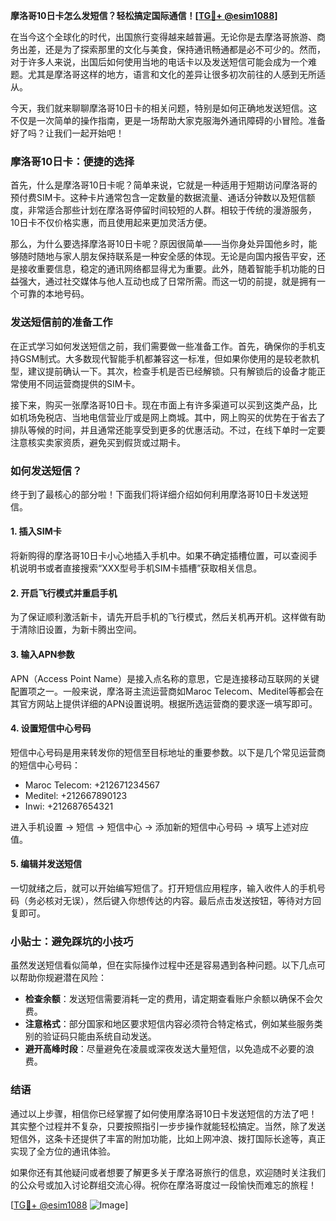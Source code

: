 **摩洛哥10日卡怎么发短信？轻松搞定国际通信！[[TG💪+ @esim1088](https://t.me/s/esim1088)]**

在当今这个全球化的时代，出国旅行变得越来越普遍。无论你是去摩洛哥旅游、商务出差，还是为了探索那里的文化与美食，保持通讯畅通都是必不可少的。然而，对于许多人来说，出国后如何使用当地的电话卡以及发送短信可能会成为一个难题。尤其是摩洛哥这样的地方，语言和文化的差异让很多初次前往的人感到无所适从。

今天，我们就来聊聊摩洛哥10日卡的相关问题，特别是如何正确地发送短信。这不仅是一次简单的操作指南，更是一场帮助大家克服海外通讯障碍的小冒险。准备好了吗？让我们一起开始吧！

### 摩洛哥10日卡：便捷的选择

首先，什么是摩洛哥10日卡呢？简单来说，它就是一种适用于短期访问摩洛哥的预付费SIM卡。这种卡片通常包含一定数量的数据流量、通话分钟数以及短信额度，非常适合那些计划在摩洛哥停留时间较短的人群。相较于传统的漫游服务，10日卡不仅价格实惠，而且使用起来更加灵活方便。

那么，为什么要选择摩洛哥10日卡呢？原因很简单——当你身处异国他乡时，能够随时随地与家人朋友保持联系是一种安全感的体现。无论是向国内报告平安，还是接收重要信息，稳定的通讯网络都显得尤为重要。此外，随着智能手机功能的日益强大，通过社交媒体与他人互动也成了日常所需。而这一切的前提，就是拥有一个可靠的本地号码。

### 发送短信前的准备工作

在正式学习如何发送短信之前，我们需要做一些准备工作。首先，确保你的手机支持GSM制式。大多数现代智能手机都兼容这一标准，但如果你使用的是较老款机型，建议提前确认一下。其次，检查手机是否已经解锁。只有解锁后的设备才能正常使用不同运营商提供的SIM卡。

接下来，购买一张摩洛哥10日卡。现在市面上有许多渠道可以买到这类产品，比如机场免税店、当地电信营业厅或是网上商城。其中，网上购买的优势在于省去了排队等候的时间，并且通常还能享受到更多的优惠活动。不过，在线下单时一定要注意核实卖家资质，避免买到假货或过期卡。

### 如何发送短信？

终于到了最核心的部分啦！下面我们将详细介绍如何利用摩洛哥10日卡发送短信。

#### 1. 插入SIM卡
将新购得的摩洛哥10日卡小心地插入手机中。如果不确定插槽位置，可以查阅手机说明书或者直接搜索“XXX型号手机SIM卡插槽”获取相关信息。

#### 2. 开启飞行模式并重启手机
为了保证顺利激活新卡，请先开启手机的飞行模式，然后关机再开机。这样做有助于清除旧设置，为新卡腾出空间。

#### 3. 输入APN参数
APN（Access Point Name）是接入点名称的意思，它是连接移动互联网的关键配置项之一。一般来说，摩洛哥主流运营商如Maroc Telecom、Meditel等都会在其官方网站上提供详细的APN设置说明。根据所选运营商的要求逐一填写即可。

#### 4. 设置短信中心号码
短信中心号码是用来转发你的短信至目标地址的重要参数。以下是几个常见运营商的短信中心号码：
- Maroc Telecom: +212671234567
- Meditel: +212667890123
- Inwi: +212687654321

进入手机设置 -> 短信 -> 短信中心 -> 添加新的短信中心号码 -> 填写上述对应值。

#### 5. 编辑并发送短信
一切就绪之后，就可以开始编写短信了。打开短信应用程序，输入收件人的手机号码（务必核对无误），然后键入你想传达的内容。最后点击发送按钮，等待对方回复即可。

### 小贴士：避免踩坑的小技巧

虽然发送短信看似简单，但在实际操作过程中还是容易遇到各种问题。以下几点可以帮助你规避潜在风险：

- **检查余额**：发送短信需要消耗一定的费用，请定期查看账户余额以确保不会欠费。
- **注意格式**：部分国家和地区要求短信内容必须符合特定格式，例如某些服务类别的验证码只能由系统自动发送。
- **避开高峰时段**：尽量避免在凌晨或深夜发送大量短信，以免造成不必要的浪费。

### 结语

通过以上步骤，相信你已经掌握了如何使用摩洛哥10日卡发送短信的方法了吧！其实整个过程并不复杂，只要按照指引一步步操作就能轻松搞定。当然，除了发送短信外，这条卡还提供了丰富的附加功能，比如上网冲浪、拨打国际长途等，真正实现了全方位的通讯体验。

如果你还有其他疑问或者想要了解更多关于摩洛哥旅行的信息，欢迎随时关注我们的公众号或加入讨论群组交流心得。祝你在摩洛哥度过一段愉快而难忘的旅程！

[[TG💪+ @esim1088](https://t.me/s/esim1088) ![Image](https://i.postimg.cc/4NQfJmqS/Snipaste-2025-05-13-00-14-12.png)]